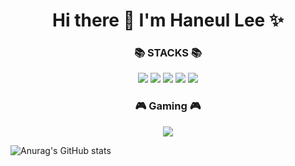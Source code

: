 <h1 align=center> Hi there 👋 I'm Haneul Lee ✨ </h1>

<div align=center><h3><b>📚 STACKS 📚</b></h3></div>

<div align=center>
  <img src="https://img.shields.io/badge/html5-E34F26?style=for-the-badge&logo=html5&logoColor=white">
  <img src="https://img.shields.io/badge/css-1572B6?style=for-the-badge&logo=css3&logoColor=white">
  <img src="https://img.shields.io/badge/mysql-4479A1?style=for-the-badge&logo=mysql&logoColor=white">
  <img src="https://img.shields.io/badge/mariaDB-003545?style=for-the-badge&logo=mariaDB&logoColor=white">
  <img src="https://img.shields.io/badge/c%23-%23239120.svg?style=for-the-badge&logo=c-sharp&logoColor=white"/>
</div>

<h3 align="center"><b>🎮 Gaming 🎮</b></h3>

<div align=center>
<img src="https://img.shields.io/badge/unity-%23000000.svg?style=for-the-badge&logo=unity&logoColor=white"/>
</div>

![Anurag's GitHub stats](https://github-readme-stats.vercel.app/api?username=myNameIsHaneulLee&show_icons=true&theme=tokyonight)

<!--
**myNameIsHaneulLee/myNameIsHaneulLee** is a ✨ _special_ ✨ repository because its `README.md` (this file) appears on your GitHub profile.

Here are some ideas to get you started:

- 🔭 I’m currently working on ...
- 🌱 I’m currently learning ...
- 👯 I’m looking to collaborate on ...
- 🤔 I’m looking for help with ...
- 💬 Ask me about ...
- 📫 How to reach me: ...
- 😄 Pronouns: ...
- ⚡ Fun fact: ...
-->
